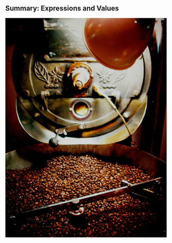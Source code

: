
## Summary: Expressions and Values

![This summary is still being roasted to perfection. Thanks for your patience!](images/leaf-roaster.jpg)